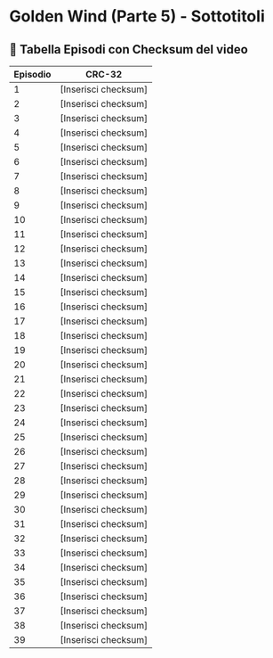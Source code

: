 # Golden Wind (Parte 5) - Sottotitoli

## 📜 **Tabella Episodi con Checksum del video**

| Episodio | CRC-32               |
|----------|----------------------|
| 1        | [Inserisci checksum] |
| 2        | [Inserisci checksum] |
| 3        | [Inserisci checksum] |
| 4        | [Inserisci checksum] |
| 5        | [Inserisci checksum] |
| 6        | [Inserisci checksum] |
| 7        | [Inserisci checksum] |
| 8        | [Inserisci checksum] |
| 9        | [Inserisci checksum] |
| 10       | [Inserisci checksum] |
| 11       | [Inserisci checksum] |
| 12       | [Inserisci checksum] |
| 13       | [Inserisci checksum] |
| 14       | [Inserisci checksum] |
| 15       | [Inserisci checksum] |
| 16       | [Inserisci checksum] |
| 17       | [Inserisci checksum] |
| 18       | [Inserisci checksum] |
| 19       | [Inserisci checksum] |
| 20       | [Inserisci checksum] |
| 21       | [Inserisci checksum] |
| 22       | [Inserisci checksum] |
| 23       | [Inserisci checksum] |
| 24       | [Inserisci checksum] |
| 25       | [Inserisci checksum] |
| 26       | [Inserisci checksum] |
| 27       | [Inserisci checksum] |
| 28       | [Inserisci checksum] |
| 29       | [Inserisci checksum] |
| 30       | [Inserisci checksum] |
| 31       | [Inserisci checksum] |
| 32       | [Inserisci checksum] |
| 33       | [Inserisci checksum] |
| 34       | [Inserisci checksum] |
| 35       | [Inserisci checksum] |
| 36       | [Inserisci checksum] |
| 37       | [Inserisci checksum] |
| 38       | [Inserisci checksum] |
| 39       | [Inserisci checksum] |
